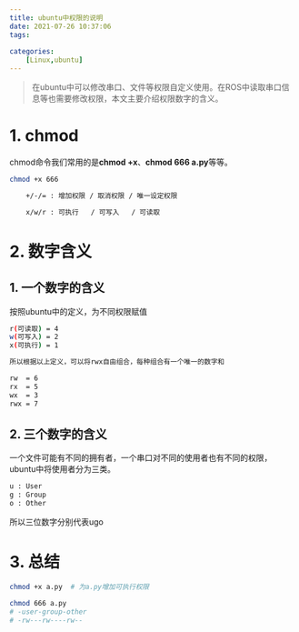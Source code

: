 ```yaml
---
title: ubuntu中权限的说明
date: 2021-07-26 10:37:06
tags: 
     
categories: 
    [Linux,ubuntu]
---
```


> 在ubuntu中可以修改串口、文件等权限自定义使用。在ROS中读取串口信息等也需要修改权限，本文主要介绍权限数字的含义。


# 1. chmod
chmod命令我们常用的是**chmod +x**、**chmod 666 a.py**等等。

```BASH
chmod +x 666

    +/-/= : 增加权限 / 取消权限 / 唯一设定权限

    x/w/r : 可执行   / 可写入   / 可读取 

```
# 2. 数字含义

## 1. 一个数字的含义
按照ubuntu中的定义，为不同权限赋值

```BASH
r(可读取) = 4
w(可写入) = 2
x(可执行) = 1

所以根据以上定义，可以将rwx自由组合，每种组合有一个唯一的数字和

rw  = 6
rx  = 5
wx  = 3
rwx = 7
```
## 2. 三个数字的含义

一个文件可能有不同的拥有者，一个串口对不同的使用者也有不同的权限，ubuntu中将使用者分为三类。
```BASH
u : User
g : Group
o : Other
```
所以三位数字分别代表ugo

# 3. 总结
```BASH
chmod +x a.py  # 为a.py增加可执行权限

chmod 666 a.py 
# -user-group-other
# -rw---rw----rw--
```


